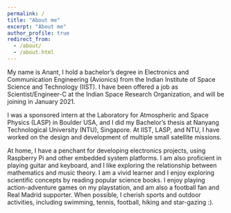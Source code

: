 ```yaml
---
permalink: /
title: "About me"
excerpt: "About me"
author_profile: true
redirect_from: 
  - /about/
  - /about.html
---
```


My name is Anant, I hold a bachelor’s degree in Electronics and Communication Engineering (Avionics) from the Indian Institute of Space Science and Technology (IIST). I have been offered a job as Scientist/Engineer-C at the Indian Space Research Organization, and will be joining in January 2021.

I was a sponsored intern at the Laboratory for Atmospheric and Space Physics (LASP) in Boulder USA, and I did my Bachelor’s thesis at Nanyang Technological University (NTU), Singapore. At IIST, LASP, and NTU, I have worked on the design and development of multiple small satellite missions. 

At home, I have a penchant for developing electronics projects, using Raspberry Pi and other embedded system platforms. I am also proficient in playing guitar and keyboard, and I like exploring the relationship between mathematics and music theory. I am a vivid learner and I enjoy exploring scientific concepts by reading popular science books. I enjoy playing action-adventure games on my playstation, and am also a football fan and Real Madrid supporter. When possible, I cherish sports and outdoor activities, including swimming, tennis, football, hiking and star-gazing :).
